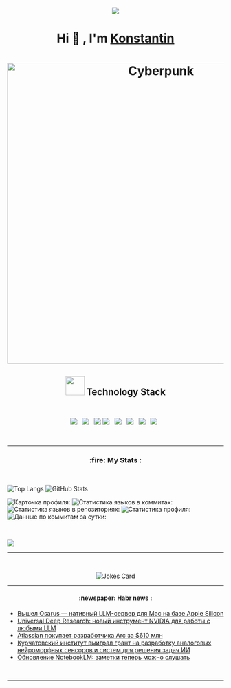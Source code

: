 <!-- <h1 align="center">Hi <img src="https://imgur.com/CTPzCrS.gif" height=30px width=30px>, I'm Konstantin</h1> -->
<h1 align="center">
  <a href="https://git.io/typing-svg">
    <img src="https://readme-typing-svg.herokuapp.com/?lines=Hello,+There!+👋;Thanks+for+visiting+😊;Nice+to+meet+you!+🚀;Have+a+great+day+&#128170;+&center=true&size=30">
  </a>
</h1>

<h1 align="center">Hi  &#128406; , I'm <a href="https://www.linkedin.com/in/konstantintikhonov/" target="_blank"> Konstantin </a></h1>

<h1 align="center">
<img src="https://media.tenor.com/nHSqF2Eip2MAAAAC/watching-the-rocket-cyberpunk-edgerunners.gif" align="center" alt="Cyberpunk" width="700">
</h1>

<!-- Watching The Rocket Cyberpunk Edgerunners --> 

<h2 align="center"> <img src="https://github.com/TheDudeThatCode/TheDudeThatCode/blob/master/Assets/Designer.gif" height="44px"> Technology Stack</h2>
<br>
<p align="center">
  <img src="https://img.shields.io/badge/Python-3776AB?style=for-the-badge&logo=python&logoColor=white" />&nbsp;&nbsp;
  <!--<img src="https://img.shields.io/badge/HTML5-E34F26?style=for-the-badge&logo=html5&logoColor=white" />&nbsp;&nbsp;-->
  <!--<img src="https://img.shields.io/badge/CSS3-1572B6?style=for-the-badge&logo=css3&logoColor=white" />&nbsp;&nbsp;-->
  <!--<img src="https://img.shields.io/badge/Sass-CC6699?style=for-the-badge&logo=sass&logoColor=white" />&nbsp;&nbsp;-->
  <!--<img src="https://img.shields.io/badge/Bootstrap-563D7C?style=for-the-badge&logo=bootstrap&logoColor=white" />&nbsp;&nbsp;--> 
  <img src="https://img.shields.io/badge/Jupyter-F37626.svg?&style=for-the-badge&logo=Jupyter&logoColor=white" />&nbsp;&nbsp;
  <!-- <img src="https://img.shields.io/badge/JavaScript-323330?style=for-the-badge&logo=javascript&logoColor=F7DF1E" />&nbsp;&nbsp;-->
  <!--<img src="https://img.shields.io/badge/Node.js-339933?style=for-the-badge&logo=nodedotjs&logoColor=white" />&nbsp;&nbsp;&nbsp;-->
  <!--<img src="https://img.shields.io/badge/Express.js-000000?style=for-the-badge&logo=express&logoColor=white" />&nbsp;&nbsp;&nbsp;-->
  <!--<img src="https://img.shields.io/badge/React-20232A?style=for-the-badge&logo=react&logoColor=61DAFB" />&nbsp;&nbsp;&nbsp;-->
  <!--<img src="https://img.shields.io/badge/MongoDB-4EA94B?style=for-the-badge&logo=mongodb&logoColor=white" />&nbsp;&nbsp;-->
  <!--<img src="https://img.shields.io/badge/C-00599C?style=for-the-badge&logo=c&logoColor=white" />&nbsp;&nbsp;-->
  <!--<img src="https://img.shields.io/badge/Java-ED8B00?style=for-the-badge&logo=java&logoColor=white" />&nbsp;&nbsp;-->
  <img src="https://img.shields.io/badge/PowerBI-F2C811?style=for-the-badge&logo=Power%20BI&logoColor=white">
  <!--<img src="https://img.shields.io/badge/travis_CI-3EAAAF?style=for-the-badge&logo=travisci&logoColor=white" />&nbsp;&nbsp;-->
  <!--<img src="https://img.shields.io/badge/npm-CB3837?style=for-the-badge&logo=npm&logoColor=white" />&nbsp;&nbsp;-->
  <!--<img src="https://img.shields.io/badge/Netlify-00C7B7?style=for-the-badge&logo=netlify&logoColor=white" />&nbsp;&nbsp;-->
  <img src="https://img.shields.io/badge/Git-F05032?style=for-the-badge&logo=git&logoColor=white" />&nbsp;&nbsp;
  <img src="https://img.shields.io/badge/GitHub-100000?style=for-the-badge&logo=github&logoColor=white" />&nbsp;&nbsp; 
  <img src="https://img.shields.io/badge/Markdown-000000?style=for-the-badge&logo=markdown&logoColor=white" />&nbsp;&nbsp;
  <img src="https://img.shields.io/badge/PostgreSQL-316192?style=for-the-badge&logo=postgresql&logoColor=white" />&nbsp;&nbsp;
  <!--<img src="https://img.shields.io/badge/Canva-%2300C4CC.svg?&style=for-the-badge&logo=Canva&logoColor=white" />&nbsp;&nbsp;-->
  <img src="https://img.shields.io/badge/Notion-000000?style=for-the-badge&logo=notion&logoColor=white" />&nbsp;&nbsp;
  <!--<img src="https://img.shields.io/badge/Google%20Analytics-E37400?style=for-the-badge&logo=google%20analytics&logoColor=white" />&nbsp;&nbsp;-->
</p>

<br>

<hr>

<h3 align="center"> :fire: My Stats :</h3>
<br>

<p align="center">
  
![Top Langs](https://github-readme-stats.vercel.app/api/top-langs/?username=Dredox22&theme=radical&layout=compact&langs_count=6)
![GitHub Stats](https://github-readme-stats.vercel.app/api?username=Dredox22&hide=prs,issues,contribs&theme=radical&count_private=true&show_icons=true&include_all_commits=true)

</p>

<p align="center">

  ![Карточка профиля:](https://github-profile-summary-cards.vercel.app/api/cards/profile-details?username=Dredox22&theme=solarized_dark)
  ![Статистика языков в коммитах:](https://github-profile-summary-cards.vercel.app/api/cards/most-commit-language?username=Dredox22&theme=solarized_dark)
  ![Статистика языков в репозиториях:](https://github-profile-summary-cards.vercel.app/api/cards/repos-per-language?username=Dredox22&theme=solarized_dark)
  ![Статистика профиля:](https://github-profile-summary-cards.vercel.app/api/cards/stats?username=Dredox22&theme=solarized_dark)
  ![Данные по коммитам за сутки:](https://github-profile-summary-cards.vercel.app/api/cards/productive-time?username=Dredox22&theme=solarized_dark)
  
  <br>
  
  ![](https://komarev.com/ghpvc/?username=Dredox22)
  
</p>

<hr>

<br>

<p align="center">
  
  <img src="https://readme-jokes.vercel.app/api" alt="Jokes Card" />

</p>

<hr>

<h4 align="center"> :newspaper: Habr news :</h4>

<!-- BLOG-POST-LIST:START -->
- [Вышел Osarus — нативный LLM-сервер для Mac на базе Apple Silicon](https://habr.com/ru/news/944032/?utm_campaign=944032&utm_source=habrahabr&utm_medium=rss)
- [Universal Deep Research: новый инструмент NVIDIA для работы с любыми LLM](https://habr.com/ru/companies/bothub/news/944024/?utm_campaign=944024&utm_source=habrahabr&utm_medium=rss)
- [Atlassian покупает разработчика Arc за $610 млн](https://habr.com/ru/companies/bothub/news/944022/?utm_campaign=944022&utm_source=habrahabr&utm_medium=rss)
- [Курчатовский институт выиграл грант на разработку аналоговых нейроморфных сенсоров и систем для решения задач ИИ](https://habr.com/ru/news/944012/?utm_campaign=944012&utm_source=habrahabr&utm_medium=rss)
- [Обновление NotebookLM: заметки теперь можно слушать](https://habr.com/ru/companies/bothub/news/944006/?utm_campaign=944006&utm_source=habrahabr&utm_medium=rss)
<!-- BLOG-POST-LIST:END -->

<br>

<hr>
